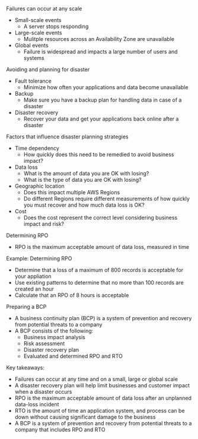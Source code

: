Failures can occur at any scale
- Small-scale events
	- A server stops responding
- Large-scale events
	- Mulitple resources across an Availability Zone are unavailable 
- Global events
	- Failure is widespread and impacts a large number of users and systems

Avoiding and planning for disaster 
- Fault tolerance
	- Minimize how often your applications and data become unavailable 
- Backup 
	- Make sure you have a backup plan for handling data in case of a disaster 
- Disaster recovery 
	- Recover your data and get your applications back online after a disaster 

Factors that influence disaster planning strategies 
- Time dependency 
	- How quickly does this need to be remedied to avoid business impact?
- Data loss
	- What is the amount of data you are OK with losing?
	- What is the type of data you are OK with losing?
- Geographic location 
	- Does this impact multiple AWS Regions
	- Do different Regions require different measurements of how quickly you must recover and how much data loss is OK?
- Cost 
	- Does the cost represent the correct level considering business impact and risk?

Determining RPO
- RPO is the maximum acceptable amount of data loss, measured in time 

Example: Determining RPO 
- Determine that a loss of a maximum of 800 records is acceptable for your appliation 
- Use existing patterns to determine that no more than 100 records are created an hour 
- Calculate that an RPO of 8 hours is acceptable 

Preparing a BCP
- A business continuity plan (BCP) is a system of prevention and recovery from potential threats to a company
- A BCP consists of the following:
	- Business impact analysis 
	- Risk assessment 
	- Disaster recovery plan 
	- Evaluated and determined RPO and RTO

Key takeaways:
- Failures can occur at any time and on a small, large or global scale 
- A disaster recovery plan will help limit businesses and customer impact when a disaster occurs 
- RPO is the maximum acceptable amount of data loss after an unplanned data-loss incident 
- RTO is the amount of time an application system, and process can be down without causing significant damage to the business 
- A BCP is a system of prevention and recovery from potential threats to a company that includes RPO and RTO 

